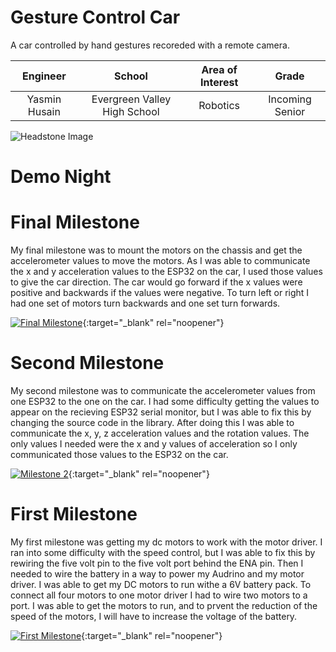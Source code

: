 ﻿# Gesture Control Car
A car controlled by hand gestures recoreded with a remote camera. 

| **Engineer** | **School** | **Area of Interest** | **Grade** |
|:--:|:--:|:--:|:--:|
| Yasmin Husain | Evergreen Valley High School | Robotics | Incoming Senior

![Headstone Image](https://bluestampengineering.com/wp-content/uploads/2016/05/improve.jpg)

# Demo Night
 
# Final Milestone
My final milestone was to mount the motors on the chassis and get the accelerometer values to move the motors. As I was able to communicate the x and y acceleration values to the ESP32 on the car, I used those values to give the car direction. The car would go forward if the x values were positive and backwards if the values were negative. To turn left or right I had one set of motors turn backwards and one set turn forwards. 

[![Final Milestone](https://res.cloudinary.com/marcomontalbano/image/upload/v1612573869/video_to_markdown/images/youtube--F7M7imOVGug-c05b58ac6eb4c4700831b2b3070cd403.jpg )](https://www.youtube.com/watch?v=F7M7imOVGug&feature=emb_logo "Final Milestone"){:target="_blank" rel="noopener"}

# Second Milestone
My second milestone was to communicate the accelerometer values from one ESP32 to the one on the car. I had some difficulty getting the values to appear on the recieving ESP32 serial monitor, but I was able to fix this by changing the source code in the library. After doing this I was able to communicate the x, y, z acceleration values and the rotation values. The only values I needed were the x and y values of acceleration so I only communicated those values to the ESP32 on the car. 

[![Milestone 2](https://res.cloudinary.com/marcomontalbano/image/upload/v1625244709/video_to_markdown/images/youtube--zTZI7BwsVhM-c05b58ac6eb4c4700831b2b3070cd403.jpg)](https://www.youtube.com/watch?v=zTZI7BwsVhM "Milestone 2"){:target="_blank" rel="noopener"}

# First Milestone
My first milestone was getting my dc motors to work with the motor driver. I ran into some difficulty with the speed control, but I was able to fix this by rewiring the five volt pin to the five volt port behind the ENA pin. Then I needed to wire the battery in a way to power my Audrino and my motor driver. I was able to get my DC motors to run withe a 6V battery pack. To connect all four motors to one motor driver I had to wire two motors to a port. I was able to get the motors to run, and to prvent the reduction of the speed of the motors, I will have to increase the voltage of the battery. 

[![First Milestone](https://res.cloudinary.com/marcomontalbano/image/upload/v1624291749/video_to_markdown/images/youtube--zME3vZloXAk-c05b58ac6eb4c4700831b2b3070cd403.jpg)](https://www.youtube.com/watch?v=zME3vZloXAk "First Milestone"){:target="_blank" rel="noopener"}

